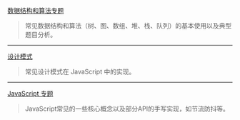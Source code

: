 [数据结构和算法专题](/data-structure/)

> 常见数据结构和算法（树、图、数组、堆、栈、队列）的基本使用以及典型题目分析。

---

[设计模式](/design-pattern/)

> 常见设计模式在 JavaScript 中的实现。

---

[JavaScript 专题](/javascript/)

> JavaScript常见的一些核心概念以及部分API的手写实现，如节流防抖等。